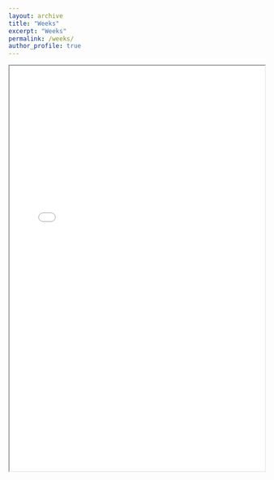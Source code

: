 ```yaml
---
layout: archive
title: "Weeks"
excerpt: "Weeks"
permalink: /weeks/
author_profile: true
---
```


<iframe src="/weeks/index.html" width="100%" height="800px"></iframe>